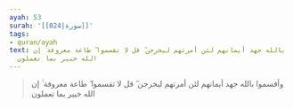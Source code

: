 ```yaml
---
ayah: 53
surah: '[[024|سورة]]'
tags:
- quran/ayah
text: وأقسموا بالله جهد أيمانهم لئن أمرتهم ليخرجن ۖ قل لا تقسموا ۖ طاعة معروفة ۚ إن
  الله خبير بما تعملون
---
```

> وأقسموا بالله جهد أيمانهم لئن أمرتهم ليخرجن ۖ قل لا تقسموا ۖ طاعة معروفة ۚ إن الله خبير بما تعملون
